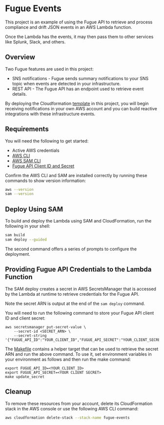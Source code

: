 # Fugue Events

This project is an example of using the Fugue API to retrieve and process
compliance and drift JSON events in an AWS Lambda function.

Once the Lambda has the events, it may then pass them to other services like
Splunk, Slack, and others.

## Overview

Two Fugue features are used in this project:

* SNS notifications - Fugue sends summary notifications to your SNS topic
  when events are detected in your infrastructure.
* REST API - The Fugue API has an endpoint used to retrieve event details.

By deploying the Cloudformation [template](./template.yaml) in this project,
you will begin receiving notifications in your own AWS account and you can
build reactive integrations with these infrastructure events.

## Requirements

You will need the following to get started:

* Active AWS credentials
* [AWS CLI](https://docs.aws.amazon.com/cli/latest/userguide/install-cliv1.html)
* [AWS SAM CLI](https://docs.aws.amazon.com/serverless-application-model/latest/developerguide/serverless-sam-cli-install.html)
* [Fugue API Client ID and Secret](https://docs.fugue.co/api.html#api-client-id-secret)

Confirm the AWS CLI and SAM are installed correctly by running these commands
to show version information:

```bash
aws --version
sam --version
```

## Deploy Using SAM

To build and deploy the Lambda using SAM and CloudFormation, run the following
in your shell:

```bash
sam build
sam deploy --guided
```

The second command offers a series of prompts to configure the deployment.

## Providing Fugue API Credentials to the Lambda Function

The SAM deploy creates a secret in AWS SecretsManager that is accessed by the
Lambda at runtime to retrieve credentials for the Fugue API.

Note the secret ARN is output at the end of the `sam deploy` command.

You will need to run the following command to store your Fugue API client ID
and client secret:

```
aws secretsmanager put-secret-value \
    --secret-id <SECRET_ARN> \
    --secret-string '{"FUGUE_API_ID":"YOUR_CLIENT_ID","FUGUE_API_SECRET":"YOUR_CLIENT_SECRET"}'
```

The [Makefile](./Makefile) contains a helper target that can be used to
retrieve the secret ARN and run the above command. To use it, set environment
variables in your environment as follows and then run the make command:

```
export FUGUE_API_ID=<YOUR_CLIENT_ID>
export FUGUE_API_SECRET=<YOUR CLIENT SECRET>
make update_secret
```

## Cleanup

To remove these resources from your account, delete its CloudFormation stack
in the AWS console or use the following AWS CLI command:

```bash
aws cloudformation delete-stack --stack-name fugue-events
```
